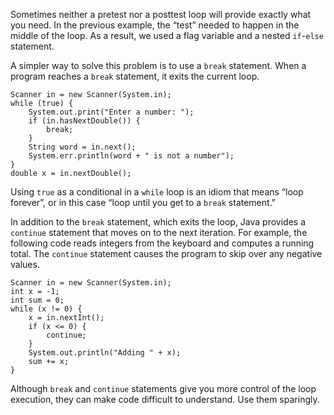 Sometimes neither a pretest nor a posttest loop will provide exactly what you need.
In the previous example, the “test” needed to happen in the middle of the loop.
As a result, we used a flag variable and a nested `if`-`else` statement.


A simpler way to solve this problem is to use a `break` statement.
When a program reaches a `break` statement, it exits the current loop.

```code
Scanner in = new Scanner(System.in);
while (true) {
    System.out.print("Enter a number: ");
    if (in.hasNextDouble()) {
        break;
    }
    String word = in.next();
    System.err.println(word + " is not a number");
}
double x = in.nextDouble();
```

Using `true` as a conditional in a `while` loop is an idiom that means “loop forever”, or in this case “loop until you get to a `break` statement.”


In addition to the `break` statement, which exits the loop, Java provides a `continue` statement that moves on to the next iteration.
For example, the following code reads integers from the keyboard and computes a running total.
The `continue` statement causes the program to skip over any negative values.

```code
Scanner in = new Scanner(System.in);
int x = -1;
int sum = 0;
while (x != 0) {
    x = in.nextInt();
    if (x <= 0) {
        continue;
    }
    System.out.println("Adding " + x);
    sum += x;
}
```

Although `break` and `continue` statements give you more control of the loop execution, they can make code difficult to understand.
Use them sparingly.